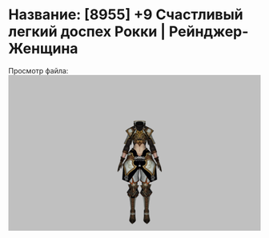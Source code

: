 # Название: [8955] +9 Счастливый легкий доспех Рокки | Рейнджер-Женщина

Просмотр файла:
![p030032.png](p030032.png)